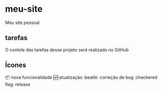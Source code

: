 # meu-site
Meu site pessoal

## tarefas
O contole das tarefas desse projeto será realizado no GitHub

## Ícones

:package: nova funcionalidade
:up: atualização
:beatle: correção de bug
:checkered flag: release